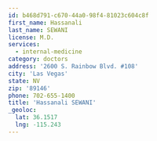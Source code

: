 ```yaml
---
id: b468d791-c670-44a0-98f4-81023c604c8f
first_name: Hassanali
last_name: SEWANI
license: M.D.
services:
  - internal-medicine
category: doctors
address: '2600 S. Rainbow Blvd. #108'
city: 'Las Vegas'
state: NV
zip: '89146'
phone: 702-655-1400
title: 'Hassanali SEWANI'
_geoloc:
  lat: 36.1517
  lng: -115.243
---
```

